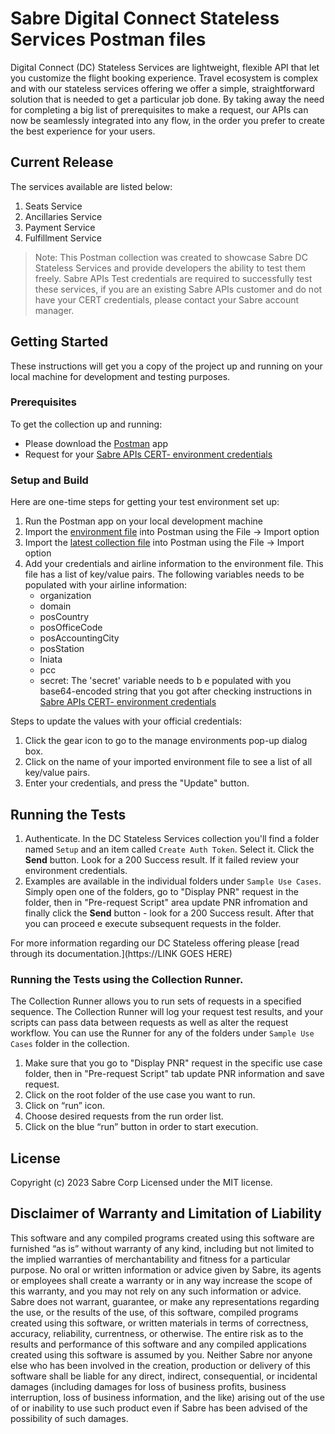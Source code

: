# Sabre Digital Connect Stateless Services Postman files

Digital Connect (DC) Stateless Services are lightweight, flexible API that let you customize the flight booking experience. Travel ecosystem is complex and with our stateless services offering we offer a simple, straightforward solution that is needed to get a particular job done. By taking away the need for completing a big list of prerequisites to make a request, our APIs can now be seamlessly integrated into any flow, in the order you prefer to create the best experience for your users. 

## Current Release 

The services available are listed below:
1.	Seats Service
2.	Ancillaries Service
3.	Payment Service
4.	Fulfillment Service

> Note: This Postman collection was created to showcase Sabre DC Stateless Services and provide developers the ability to test them freely. Sabre APIs Test credentials are required to successfully test these services, if you are an existing Sabre APIs customer and do not have your CERT credentials, please contact your Sabre account manager.

## Getting Started

These instructions will get you a copy of the project up and running on your local machine for development and testing purposes. 

### Prerequisites

To get the collection up and running:

* Please download the [Postman](https://www.postman.com/) app
* Request for your [Sabre APIs CERT- environment credentials](https://developer.sabre.com/resources/getting_started_with_sabre_apis/)

### Setup and Build

Here are one-time steps for getting your test environment set up:

1. Run the Postman app on your local development machine 
2. Import the [environment file](https://github.com/SabreDevStudio/postman-collections/blob/master/Digital%20Connect/Stateless%20Services/beta/DC_Stateless-DefaultEnv.postman_environment.json) into Postman using the File -> Import option
3. Import the [latest collection file](https://github.com/SabreDevStudio/postman-collections/blob/master/Digital%20Connect/Stateless%20Services/beta/DC_Stateless_Services_Beta.postman_collection.json) into Postman using the File -> Import option
4. Add your credentials and airline information to the environment file. This file has a list of key/value pairs. The following variables needs to be populated with your airline information: 
    * organization
    * domain
    * posCountry
    * posOfficeCode
    * posAccountingCity
    * posStation
    * lniata
    * pcc
    * secret: The 'secret' variable needs to b e populated with you base64-encoded string that you got after checking instructions in [Sabre APIs CERT- environment credentials](https://developer.sabre.com/resources/getting_started_with_sabre_apis/)
 
Steps to update the values with your official credentials:
  1. Click the gear icon to go to the manage environments pop-up dialog box.
  2. Click on the name of your imported environment file to see a list of all key/value pairs.
  3. Enter your credentials, and press the "Update" button.    

## Running the Tests
1. Authenticate. In the DC Stateless Services collection you'll find a folder named `Setup` and an item called `Create Auth Token`. Select it. Click the **Send** button. Look for a 200 Success result. If it failed review your environment credentials.
2. Examples are available in the individual folders under `Sample Use Cases`. Simply open one of the folders, go to "Display PNR" request in the folder, then in "Pre-request Script" area update PNR infromation and finally click the **Send** button - look for a 200 Success result. After that you can proceed e execute subsequent requests in the folder.

For more information regarding our DC Stateless offering please [read through its documentation.](https://LINK GOES HERE) 

### Running the Tests using the Collection Runner. 
The Collection Runner allows you to run sets of requests in a specified sequence. The Collection Runner will log your request test results, and your scripts can pass data between requests as well as alter the request workflow. You can use the Runner for any of the folders under `Sample Use Cases` folder in the collection.

1.	Make sure that you go to "Display PNR" request in the specific use case folder, then in "Pre-request Script" tab update PNR information and save request.
2.	Click on the root folder of the use case you want to run. 
3.	Click on “run” icon.
4.	Choose desired requests from the run order list. 
5.	Click on the blue “run” button in order to start execution. 

## License

Copyright (c) 2023 Sabre Corp Licensed under the MIT license.

## Disclaimer of Warranty and Limitation of Liability

This software and any compiled programs created using this software are furnished “as is” without warranty of any kind, including but not limited to the implied warranties of merchantability and fitness for a particular purpose. No oral or written information or advice given by Sabre, its agents or employees shall create a warranty or in any way increase the scope of this warranty, and you may not rely on any such information or advice.
Sabre does not warrant, guarantee, or make any representations regarding the use, or the results of the use, of this software, compiled programs created using this software, or written materials in terms of correctness, accuracy, reliability, currentness, or otherwise. The entire risk as to the results and performance of this software and any compiled applications created using this software is assumed by you. Neither Sabre nor anyone else who has been involved in the creation, production or delivery of this software shall be liable for any direct, indirect, consequential, or incidental damages (including damages for loss of business profits, business interruption, loss of business information, and the like) arising out of the use of or inability to use such product even if Sabre has been advised of the possibility of such damages.
